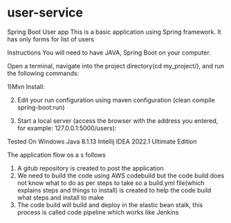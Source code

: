 # user-service

Spring Boot User app
This is a basic application using Spring framework. It has only forms for list of users


Instructions
You will need to have JAVA, Spring Boot on your computer.


Open a terminal, navigate into the project directory(cd my_project/), and run the following commands:

1)Mvn Install:

2) Edit your run configuration using maven configuration (clean compile spring-boot:run)

3) Start a local server (access the browser with the address you entered, for example: 127.0.0.1:5000/users):


Tested On Windows
Java 8.1.13
Intellij IDEA 2022.1 Ultimate Edition

The application flow os a s follows

1) A gitub repository is created to post the application
2) We need to build the code using AWS codebuild but the code build does not know what to do as per steps to take
so a build.yml file(which explains steps and things to install) is created to help the code build what steps and install to make
3) The code build will build and deploy in the elastic bean stalk, this process is called code pipeline which works like Jenkins